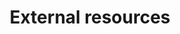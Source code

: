 ---
title: External resources
type: landing

sections:
  - block: portfolio
    id: external-resources
    content:
      title: External Resources
      subtitle:
      text: "{{% callout note %}}This page lists the suppliers of Keyple external resources. 
            You can filter them by the type of resource you're looking for, 
            then click on the supplier's name for more information.
            To reference your company please 
            [create an issue](https://github.com/eclipse-keyple/keyple-website/issues) on GitHub 
            **and/or** directly contribute to this website using the 
            [contribution guide]({{< relref \"community/contributing/\" >}}).
            {{% /callout %}}"
      filters:
        # Folders to display content from
        folders:
          - suppliers
        # Only show content with these tags
        tags: ["ReaderPlugins", "CardExtensions", "Demos", "Tools", "CompliantTerminals", "Training", "Development"]
        # Exclude content with these tags
        exclude_tags: []
        # Which Hugo page kinds to show (https://gohugo.io/templates/section-templates/#page-kinds)
        kinds:
          - page
      # Field to sort by, such as Date or Title
      sort_by: 'Title'
      sort_ascending: true
      # Default portfolio filter button
      # 0 corresponds to the first button below and so on
      # For example, 0 will default to showing all content as the first button below shows content with *any* tag
      default_button_index: 0
      # Filter button toolbar (optional).
      # Add or remove as many buttons as you like.
      # To show all content, set `tag` to "*".
      # To filter by a specific tag, set `tag` to an existing tag name.
      # To remove the button toolbar, delete the entire `buttons` block.
      buttons:
        - name: All
          tag: '*'
        - name: Reader plugins
          tag: ReaderPlugins
        - name: Card extensions
          tag: CardExtensions
        - name: Demos
          tag: Demos
        - name: Tools
          tag: Tools
        - name: Compliant terminals
          tag: CompliantTerminals
        - name: Training
          tag: Training
        - name: Development
          tag: Development
    design:
      # See Page Builder docs for all section customization options.
      # Choose how many columns the section has. Valid values: '1' or '2'.
      columns: '1'
      # Choose a listing view
      view: masonry
      # For Showcase view, flip alternate rows?
      flip_alt_rows: false
---